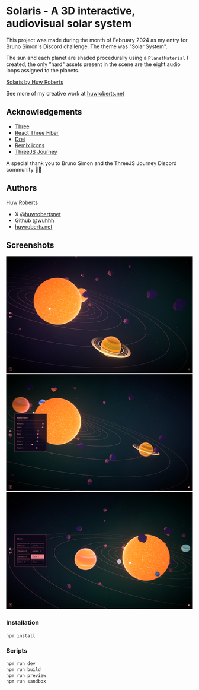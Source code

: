 # Solaris - A 3D interactive, audiovisual solar system

This project was made during the month of February 2024 as my entry for Bruno Simon's Discord challenge. The theme was "Solar System".

The sun and each planet are shaded procedurally using a `PlanetMaterial` I created, the only "hard" assets present in the scene are the eight audio loops assigned to the planets.

[Solaris by Huw Roberts](https://solaris-flame.vercel.app)

See more of my creative work at [huwroberts.net](https://huwroberts.net)

## Acknowledgements

- [Three](https://threejs.org/)
- [React Three Fiber](https://docs.pmnd.rs/react-three-fiber/)
- [Drei](https://github.com/pmndrs/drei)
- [Remix icons](https://remixicon.com/)
- [ThreeJS Journey](https://threejs-journey.com/)

A special thank you to Bruno Simon and the ThreeJS Journey Discord community 👍🏼

## Authors

Huw Roberts

- X [@huwrobertsnet](https://x.com/huwroberts.net)
- Github [@wuhhh](https://github.com/wuhhh)
- [huwroberts.net](https://huwroberts.net)

## Screenshots

![Solaris screenshot 1](/public/preview/solaris-sm-1.png)
![Solaris screenshot 2](/public/preview/solaris-sm-2.png)
![Solaris screenshot 3](/public/preview/solaris-sm-3.png)

### Installation

```
npm install
```

### Scripts

```
npm run dev
npm run build
npm run preview
npm run sandbox
```
